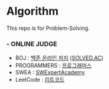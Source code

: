 # Algorithm
This repo is for Problem-Solving.



### - ONLINE JUDGE
* BOJ : [백준 온라인 저지](https://www.acmicpc.net/user/zerowest1001) ([SOLVED.AC](https://solved.ac/profile/zerowest1001))
* PROGRAMMERS : [프로그래머스](https://programmers.co.kr/learn/challenges)
* SWEA : [SWExpertAcademy](https://swexpertacademy.com)
* LeetCode : [리트코드](https://leetcode.com/problemset/all/)
